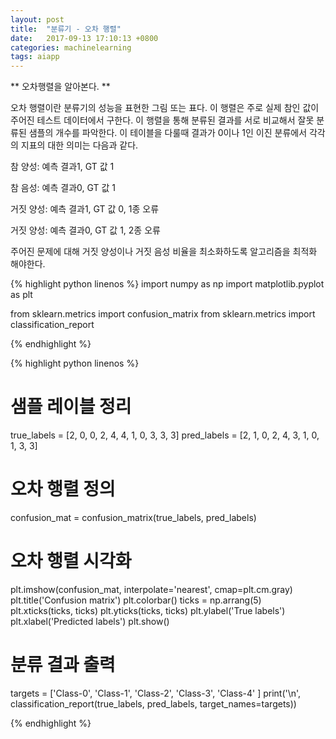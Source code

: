 ```yaml
---
layout: post
title:  "분류기 - 오차 행렬"
date:   2017-09-13 17:10:13 +0800
categories: machinelearning
tags: aiapp
---
```

** 오차행렬을 알아본다. **

오차 행렬이란 분류기의 성능을 표현한 그림 또는 표다. 이 행렬은 주로 실제 참인 값이 주어진 테스트 데이터에서 구한다. 이 행렬을 통해 분류된 결과를 서로 비교해서 잘못 분류된 샘플의 개수를 파악한다. 이 테이블을 다룰때 결과가 0이나 1인 이진 분류에서 각각의 지표의 대한 의미는 다음과 같다.

참 양성: 예측 결과1, GT 값 1 

참 음성: 예측 결과0, GT 값 1 

거짓 양성: 예측 결과1, GT 값 0, 1종 오류 

거짓 양성: 예측 결과0, GT 값 1, 2종 오류

주어진 문제에 대해 거짓 양성이나 거짓 음성 비율을 최소화하도록 알고리즘을 최적화 해야한다. 

{% highlight python linenos %}
import numpy as np
import matplotlib.pyplot as plt

from sklearn.metrics import confusion_matrix
from sklearn.metrics import classification_report

{% endhighlight %}

{% highlight python linenos %}
# 샘플 레이블 정리
true_labels = [2, 0, 0, 2, 4, 4, 1, 0, 3, 3, 3]
pred_labels = [2, 1, 0, 2, 4, 3, 1, 0, 1, 3, 3]

# 오차 행렬 정의
confusion_mat = confusion_matrix(true_labels, pred_labels)

# 오차 행렬 시각화
plt.imshow(confusion_mat, interpolate='nearest', cmap=plt.cm.gray)
plt.title('Confusion matrix')
plt.colorbar()
ticks = np.arrang(5)
plt.xticks(ticks, ticks)
plt.yticks(ticks, ticks)
plt.ylabel('True labels')
plt.xlabel('Predicted labels')
plt.show()

# 분류 결과 출력
targets = ['Class-0', 'Class-1', 'Class-2', 'Class-3', 'Class-4' ]
print('\n', classification_report(true_labels, pred_labels, target_names=targets))


{% endhighlight %}

